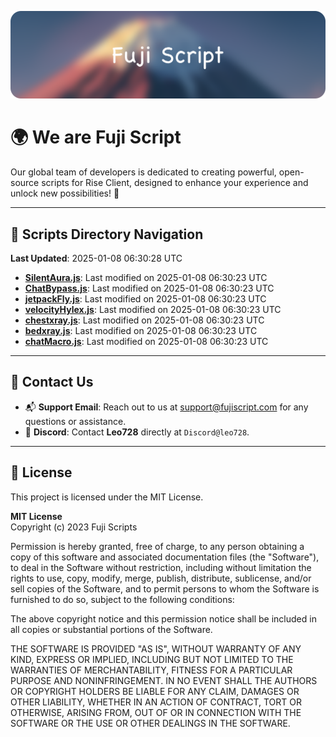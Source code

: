 ![Banner](.github/b.webp)

# 🌍 **We are Fuji Script**

Our global team of developers is dedicated to creating powerful, open-source scripts for Rise Client, designed to enhance your experience and unlock new possibilities! 🌟

---
<!-- SCRIPTS_NAVIGATION_START -->
## 📂 **Scripts Directory Navigation**

**Last Updated**: 2025-01-08 06:30:28 UTC

- **[SilentAura.js](scripts/SilentAura.js)**: Last modified on 2025-01-08 06:30:23 UTC
- **[ChatBypass.js](scripts/ChatBypass.js)**: Last modified on 2025-01-08 06:30:23 UTC
- **[jetpackFly.js](scripts/jetpackFly.js)**: Last modified on 2025-01-08 06:30:23 UTC
- **[velocityHylex.js](scripts/velocityHylex.js)**: Last modified on 2025-01-08 06:30:23 UTC
- **[chestxray.js](scripts/chestxray.js)**: Last modified on 2025-01-08 06:30:23 UTC
- **[bedxray.js](scripts/bedxray.js)**: Last modified on 2025-01-08 06:30:23 UTC
- **[chatMacro.js](scripts/chatMacro.js)**: Last modified on 2025-01-08 06:30:23 UTC

<!-- SCRIPTS_NAVIGATION_END -->

---

## 💬 **Contact Us**  
- 📬 **Support Email**: Reach out to us at [support@fujiscript.com](mailto:support@fujiscript.com) for any questions or assistance.  
- 💬 **Discord**: Contact **Leo728** directly at `Discord@leo728`.

---

## 📜 **License**

This project is licensed under the MIT License.  

**MIT License**  
Copyright (c) 2023 Fuji Scripts  

Permission is hereby granted, free of charge, to any person obtaining a copy of this software and associated documentation files (the "Software"), to deal in the Software without restriction, including without limitation the rights to use, copy, modify, merge, publish, distribute, sublicense, and/or sell copies of the Software, and to permit persons to whom the Software is furnished to do so, subject to the following conditions:  

The above copyright notice and this permission notice shall be included in all copies or substantial portions of the Software.  

THE SOFTWARE IS PROVIDED "AS IS", WITHOUT WARRANTY OF ANY KIND, EXPRESS OR IMPLIED, INCLUDING BUT NOT LIMITED TO THE WARRANTIES OF MERCHANTABILITY, FITNESS FOR A PARTICULAR PURPOSE AND NONINFRINGEMENT. IN NO EVENT SHALL THE AUTHORS OR COPYRIGHT HOLDERS BE LIABLE FOR ANY CLAIM, DAMAGES OR OTHER LIABILITY, WHETHER IN AN ACTION OF CONTRACT, TORT OR OTHERWISE, ARISING FROM, OUT OF OR IN CONNECTION WITH THE SOFTWARE OR THE USE OR OTHER DEALINGS IN THE SOFTWARE.  
